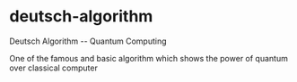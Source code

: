 # deutsch-algorithm
Deutsch Algorithm  --  Quantum Computing

One of the famous and basic algorithm which shows the power of quantum over classical computer
